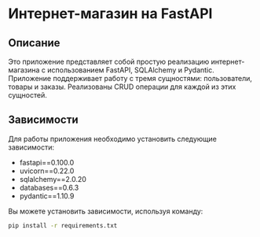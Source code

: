 # Интернет-магазин на FastAPI

## Описание

Это приложение представляет собой простую реализацию интернет-магазина с использованием FastAPI, SQLAlchemy и Pydantic. Приложение поддерживает работу с тремя сущностями: пользователи, товары и заказы. Реализованы CRUD операции для каждой из этих сущностей.

## Зависимости

Для работы приложения необходимо установить следующие зависимости:

- fastapi==0.100.0
- uvicorn==0.22.0
- sqlalchemy==2.0.20
- databases==0.6.3
- pydantic==1.10.9

Вы можете установить зависимости, используя команду:

```bash
pip install -r requirements.txt
